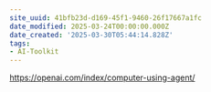 ```yaml
---
site_uuid: 41bfb23d-d169-45f1-9460-26f17667a1fc
date_modified: 2025-03-24T00:00:00.000Z
date_created: '2025-03-30T05:44:14.828Z'
tags:
- AI-Toolkit
---
```






https://openai.com/index/computer-using-agent/